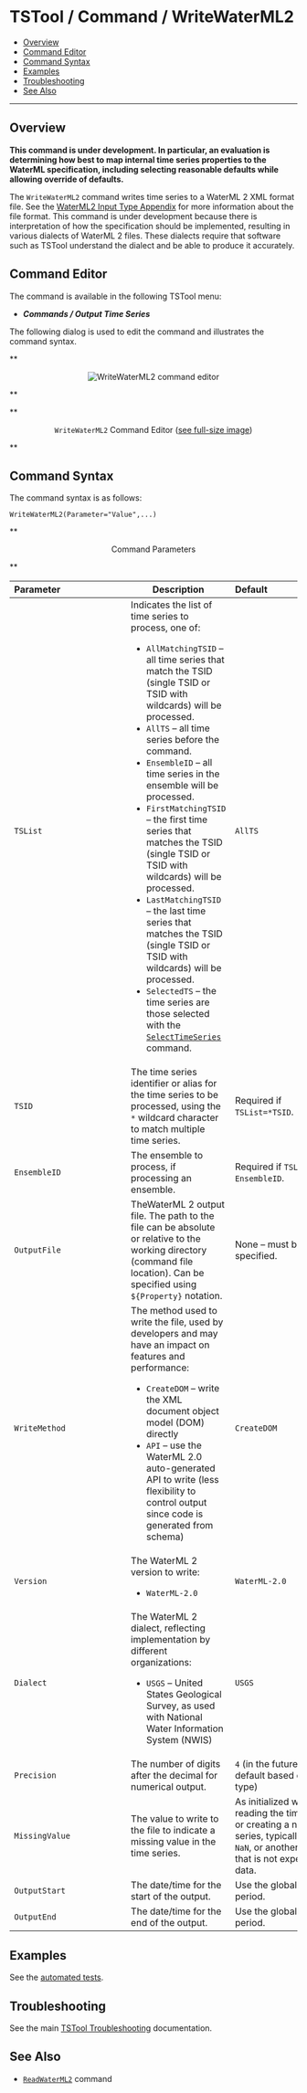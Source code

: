 # TSTool / Command / WriteWaterML2 #

*   [Overview](#overview)
*   [Command Editor](#command-editor)
*   [Command Syntax](#command-syntax)
*   [Examples](#examples)
*   [Troubleshooting](#troubleshooting)
*   [See Also](#see-also)

-------------------------

## Overview ##

**This command is under development.  In particular, an evaluation is determining how best to map
internal time series properties to the WaterML specification,
including selecting reasonable defaults while allowing override of defaults.**

The `WriteWaterML2` command writes time series to a WaterML 2 XML format file.
See the [WaterML2 Input Type Appendix](../../datastore-ref/WaterML2/WaterML2.md) for more information about the file format.
This command is under development because there is interpretation of how the
specification should be implemented, resulting in various dialects of WaterML 2 files.
These dialects require that software such as TSTool understand the dialect and be able to produce it accurately.

## Command Editor ##

The command is available in the following TSTool menu:

*   ***Commands / Output Time Series***

The following dialog is used to edit the command and illustrates the command syntax.

**<p style="text-align: center;">
![WriteWaterML2 command editor](WriteWaterML2.png)
</p>**

**<p style="text-align: center;">
`WriteWaterML2` Command Editor (<a href="../WriteWaterML2.png">see full-size image</a>)
</p>**

## Command Syntax ##

The command syntax is as follows:

```text
WriteWaterML2(Parameter="Value",...)
```
**<p style="text-align: center;">
Command Parameters
</p>**

|**Parameter**&nbsp;&nbsp;&nbsp;&nbsp;&nbsp;&nbsp;&nbsp;&nbsp;&nbsp;&nbsp;&nbsp;&nbsp;&nbsp;&nbsp;&nbsp;&nbsp;&nbsp;&nbsp;&nbsp;&nbsp;&nbsp;&nbsp;&nbsp;&nbsp;&nbsp;|**Description**|**Default**&nbsp;&nbsp;&nbsp;&nbsp;&nbsp;&nbsp;&nbsp;&nbsp;&nbsp;&nbsp;&nbsp;&nbsp;&nbsp;&nbsp;&nbsp;&nbsp;&nbsp;&nbsp;&nbsp;&nbsp;&nbsp;&nbsp;&nbsp;&nbsp;&nbsp;&nbsp;&nbsp;|
|--------------|-----------------|-----------------|
| `TSList` | Indicates the list of time series to process, one of:<ul><li> `AllMatchingTSID` – all time series that match the TSID (single TSID or TSID with wildcards) will be processed.</li><li> `AllTS` – all time series before the command.</li><li> `EnsembleID` – all time series in the ensemble will be processed.</li><li> `FirstMatchingTSID` – the first time series that matches the TSID (single TSID or TSID with wildcards) will be processed.</li><li> `LastMatchingTSID` – the last time series that matches the TSID (single TSID or TSID with wildcards) will be processed.</li><li> `SelectedTS` – the time series are those selected with the [`SelectTimeSeries`](../SelectTimeSeries/SelectTimeSeries.md) command. | `AllTS` |
| `TSID` | The time series identifier or alias for the time series to be processed, using the `*` wildcard character to match multiple time series. | Required if `TSList=*TSID`. |
| `EnsembleID` | The ensemble to process, if processing an ensemble. | Required if `TSList= EnsembleID`. |
| `OutputFile` | TheWaterML 2 output file.  The path to the file can be absolute or relative to the working directory (command file location).  Can be specified using `${Property}` notation. | None – must be specified. |
| `WriteMethod` | The method used to write the file, used by developers and may have an impact on features and performance:<ul><li> `CreateDOM` – write the XML document object model (DOM) directly</li><li> `API` – use the WaterML 2.0 auto-generated API to write (less flexibility to control output since code is generated from schema) | `CreateDOM` |
| `Version` | The WaterML 2 version to write:<ul><li> `WaterML-2.0` | `WaterML-2.0` |
| `Dialect` | The WaterML 2 dialect, reflecting implementation by different organizations:<ul><li>`USGS` – United States Geological Survey, as used with National Water Information System (NWIS) | `USGS` |
| `Precision` | The number of digits after the decimal for numerical output. | `4` (in the future may default based on data type) |
| `MissingValue` | The value to write to the file to indicate a missing value in the time series. | As initialized when reading the time series or creating a new time series, typically `-999`, `NaN`, or another value that is not expected in data. |
| `OutputStart` | The date/time for the start of the output. | Use the global output period. |
| `OutputEnd` | The date/time for the end of the output. | Use the global output period. |

## Examples ##

See the [automated tests](https://github.com/OpenCDSS/cdss-app-tstool-test/tree/master/test/commands/WriteWaterML2).

## Troubleshooting ##

See the main [TSTool Troubleshooting](../../troubleshooting/troubleshooting.md) documentation.

## See Also ##

*   [`ReadWaterML2`](../ReadWaterML/ReadWaterML.md) command
